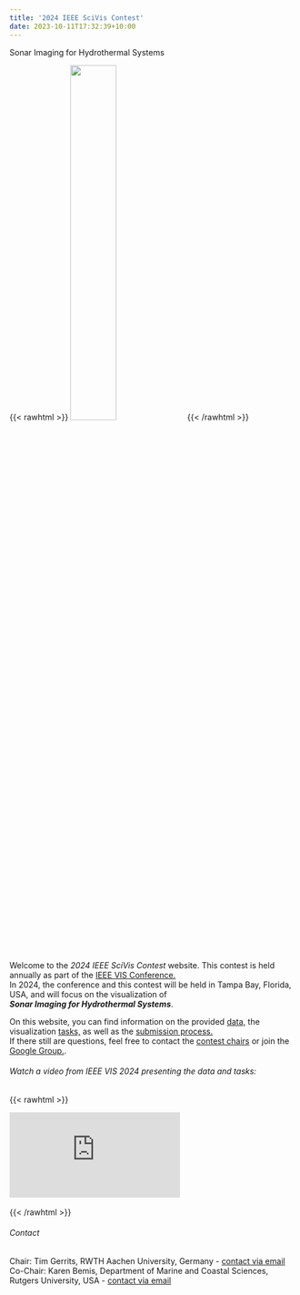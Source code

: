 ```yaml
---
title: '2024 IEEE SciVis Contest'
date: 2023-10-11T17:32:39+10:00
---
```


Sonar Imaging for Hydrothermal Systems

{{< rawhtml >}}
<img style="width:40%" src="Logo_other color gradient.png" />
{{< /rawhtml >}}

Welcome to the *2024 IEEE SciVis Contest* website.
This contest is held annually as part of the [IEEE VIS Conference.](http://ieeevis.org)  
In 2024, the conference and this contest will be held in Tampa Bay, Florida, USA, and will focus on the visualization of  
 ***Sonar Imaging for Hydrothermal Systems***.

On this website, you can find information on the provided [data,](/data) the visualization [tasks,](/tasks) as well as the [submission process.](/submission)  
If there still are questions, feel free to contact the [contest chairs](mailto:scivis_contest@ieeevis.org) or join the [Google Group.](https://groups.google.com/g/scivis2024).


###### Watch a video from IEEE VIS 2024 presenting the data and tasks:


{{< rawhtml >}}
<div class="video-container">
  <iframe src="https://www.youtube.com/embed/tNdurbOHuLM?si=Hol3IAN9fREPLxT4" frameborder="0" allow="accelerometer; autoplay; encrypted-media; gyroscope; picture-in-picture" allowfullscreen></iframe>
</div>
<br>
{{< /rawhtml >}}

###### Contact
Chair: Tim Gerrits, RWTH Aachen University, Germany - [contact via email](mailto:gerrits@vis.rwth-aachen.de)  
Co-Chair: Karen Bemis, Department of Marine and Coastal Sciences, Rutgers University, USA - [contact via email](mailto:bemis@marine.rutgers.edu)
